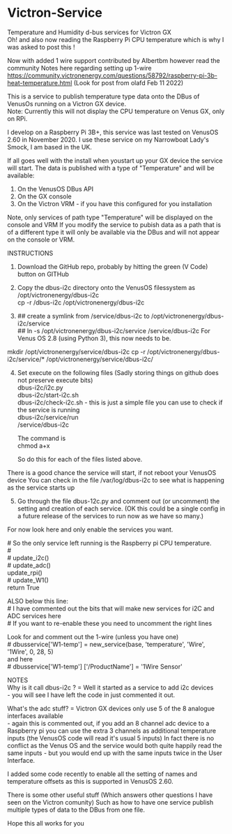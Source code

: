 # Victron-Service
Temperature and Humidity d-bus services for Victron GX  
Oh! and also now reading the Raspberry Pi CPU temperature which is why I was asked to post this !

Now with added 1 wire support contributed by Albertbm however read the community
Notes here regarding setting up 1-wire
https://community.victronenergy.com/questions/58792/raspberry-pi-3b-heat-temperature.html
(Look for post from olafd  Feb  11  2022)

This is a service to publish temperature type data onto the DBus of VenusOs running on a Victron GX device.  
Note: Currently this will not display the CPU temperature on Venus GX, only on RPi.

I develop on a Raspberry Pi 3B+, this service was last tested on VenusOS 2.60 in November 2020.
I use these service on my Narrowboat Lady's Smock, I am based in the UK.

If all goes well with the install when youstart up your GX device the service will start.
The data is published with a type of "Temperature" and will be available:
  1) On the VenusOS DBus API
  2) On the GX console
  3) On the Victron VRM - if you have this configured for you installation
  
 Note, only services of path type "Temperature" will be displayed on the console and VRM
 If you modify the service to pubish data as a path that is of a different type
 it will only be available via the DBus and will not appear on the console or VRM.
 
INSTRUCTIONS
1) Download the GitHub repo, probably by hitting the green  (V Code) button on GITHub

2) Copy the dbus-i2c directory onto the VenusOS filessystem as /opt/victronenergy/dbus-i2c  
   cp -r <your location>/dbus-i2c /opt/victronenergy/dbus-i2c
  
3) &#35;&#35;  create a symlink from /service/dbus-i2c to /opt/victronenergy/dbus-i2c/service  
   &#35;&#35;  ln -s /opt/victronenergy/dbus-i2c/service /service/dbus-i2c
  For Venus OS 2.8 (using Python 3), this now needs to be. 
  
  mkdir /opt/victronenergy/service/dbus-i2c
  cp -r /opt/victronenergy/dbus-i2c/service/* /opt/victronenergy/service/dbus-i2c/
   
4) Set execute on the following files (Sadly storing things on github does not preserve execute bits)  
   dbus-i2c/i2c.py  
   dbus-i2c/start-i2c.sh  
   dbus-i2c/check-i2c.sh - this is just a simple file you can use to check if the service is running  
   dbus-i2c/service/run  
   /service/dbus-i2c
  
   The command is  
   chmod a+x <filename>
  
   So do this for each of the files listed above.
  
There is a good chance the service will start, if not reboot your VenusOS device
You can check in the file /var/log/dbus-i2c to see what is happening as the service starts up
  
5) Go through the file dbus-12c.py and comment out (or uncomment) the setting and  creation of each service.
  (OK this could be a single config in a future release of the services to run now as we have so many.)
  
  For now look here and only enable the services you want.

&#35; So the only service left running is the Raspberry pi CPU temperature.  
&#35;  
&#35;    update_i2c()  
&#35;    update_adc()  
    update_rpi()  
&#35;    update_W1()  
    return True  
  
  ALSO below this line:  
&#35; I have commented out the bits that will make new services for i2C and ADC services here  
&#35; If you want to re-enable these you need to uncomment the right lines  
  
  Look for and comment out the 1-wire (unless you have one)  
&#35; dbusservice['W1-temp']     = new_service(base, 'temperature', 'Wire',      '1Wire',  0, 28, 5)  
  and here  
&#35; dbusservice['W1-temp']   ['/ProductName']     = '1Wire Sensor'  

NOTES  
Why is it call dbus-i2c ?    = Well it started as a service to add i2c devices   
    - you will see I have left the code in just commented it out.  
    
What's the adc stuff?        = Victron GX devices only use 5 of the 8 analogue interfaces available  
    - again this is commented out, if you add an 8 channel adc device to a Raspberry pi you can use 
      the extra 3 channels as additional temperature inputs (the VenusOS code will read it's usual 5 inputs)
      In fact there is no conflict as the Venus OS and the service would both quite happily read the 
      same inputs - but you would end up with the same inputs twice in the User Interface.   
      
I added some code recently to enable all the setting of names and temperature offsets as this is supported in VenusOS 2.60.  

There is some other useful stuff (Which answers other questions I have seen on the Victron comunity)
Such as how to have one service publish multiple types of data to the DBus from one file.
      
Hope this all works for you
    
